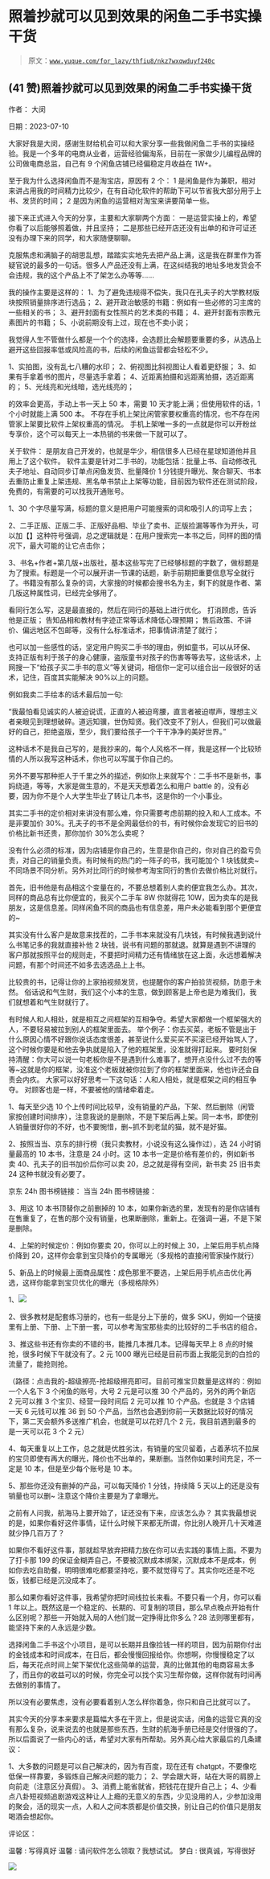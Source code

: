 # 照着抄就可以见到效果的闲鱼二手书实操干货

> 原文：[`www.yuque.com/for_lazy/thfiu8/nkz7wxqwduyf240c`](https://www.yuque.com/for_lazy/thfiu8/nkz7wxqwduyf240c)



## (41 赞)照着抄就可以见到效果的闲鱼二手书实操干货 

作者： 大闵 

日期：2023-07-10 

大家好我是大闵，感谢生财给机会可以和大家分享一些我做闲鱼二手书的实操经验。我是一个多年的电商从业者，运营经验偏淘系，目前在一家做少儿编程品牌的公司做电商总监，自己有 9 个闲鱼店铺已经偏稳定月收益在 1W+。 

至于我为什么选择闲鱼而不是淘宝店，原因有 2 个： 1 是闲鱼是作为兼职，相对来讲占用我的时间精力比较少，在有自动化软件的帮助下可以节省我大部分用于上书、发货的时间； 2 是因为闲鱼的运营相对淘宝来讲要简单一些。 

接下来正式进入今天的分享，主要和大家聊两个方面： 一是运营实操上的，希望你看了以后能够照着做，并且坚持； 二是那些已经开店还没有出单的和许可证还没有办理下来的同学，和大家随便聊聊。 

克服焦虑和满脑子的胡思乱想，踏踏实实地先去把产品上满，这是我在群里作为答疑官说的最多的一句话。很多人产品还没有上满，在这纠结我的地址多地发货会不会违规，我的这个产品上不了架怎么办等等…… 

我的操作主要是这样的： 1、为了避免违规得不偿失，我只在孔夫子的大学教材版块按照销量排序进行选品； 2、避开政治敏感的书籍：例如有一些必修的习主席的一些相关的书； 3、避开封面有女性照片的艺术类的书籍； 4、避开封面有宗教元素图片的书籍； 5、小说前期没有上过，现在也不卖小说； 

我觉得人生不管做什么都是一个个的选择，会选题比会解题要重要的多，从选品上避开这些回报率低或风险高的书，后续的闲鱼运营都会轻松不少。 

1、实拍图，没有乱七八糟的水印； 2、俯视图比斜视图让人看着更舒服； 3、如果有手拿着书的图片，尽量选手拿着； 4、近距离拍摄和远距离拍摄，选近距离的； 5、光线亮和光线暗，选光线亮的； 

的效率会更高，手动上书一天上 50 本，需要 10 天才能上满；但使用软件的话，1 个小时就能上满 500 本。 不存在手机上架比闲管家要权重高的情况，也不存在闲管家上架要比软件上架权重高的情况。 手机上架唯一多的一点就是你可以开粉丝专享价，这个可以每天上一本热销的书来做一下就可以了。 

关于软件： 是朋友自己开发的，也就是华少，相信很多人已经在星球知道他并且用上了这个软件。 软件主要是针对二手书的，功能包括：批量上书、自动修改孔夫子地址、自动同步订单点闲鱼发货、批量降价 1 分钱提升曝光、聚合聊天、书本去重防止重复上架违规、黑名单书禁止上架等功能，目前因为软件还在测试阶段，免费的，有需要的可以找我开通账号。 

1、30 个字尽量写满，标题的意义是把用户可能搜索的词和吸引人的词写上去； 

2、二手正版、正版二手、正版好品相、毕业了卖书、正版捡漏等等作为开头，可以加【】这种符号强调，总之逻辑就是：在用户搜索完一本书之后，同样的图的情况下，最大可能的让它点击你； 

3、书名+作者+第几版+出版社，基本这些写完了已经够标题的字数了，做标题是为了搜索。标题是一个可以展开讲一节课的话题，新手前期把重要信息写全就行了。书籍没有那么复杂的词，大家搜的时候都会搜书名为主，剩下的就是作者、第几版这种属性词，已经完全够用了。 

看同行怎么写，这是最直接的，然后在同行的基础上进行优化。 打消顾虑，告诉他是正版； 告知品相和教材有字迹正常等话术降低心理预期； 售后政策、不讲价、偏远地区不包邮等，没有什么标准话术，把事情讲清楚了就行； 

也可以加一些感性的话，坚定用户购买二手书的理由，例如童书，可以从环保、 支持正版有利于孩子的身心健康，盗版童书对孩子的伤害等等去写，这些话术，上网搜一下“给孩子买二手书的意义”等关键词，相信你一定可以组合出一段很好的话术，记住，百度其实能解决 90%以上的问题。 

例如我卖二手绘本的话术最后加一句: 

“我最怕看见诚实的人被迫说谎，正直的人被迫弯腰，直言者被迫噤声，理想主义者亲眼见到理想破碎。道远知骥，世伪知贤。我们改变不了别人，但我们可以做最好的自己，拒绝盗版，至少，我们要给孩子一个干干净净的美好世界。” 

这种话术不是我自己写的，是我抄来的，每个人风格不一样，我是这样一个比较矫情的人所以我写这种话术，你也可以写属于你自己的。 

另外不要写那种拒人于千里之外的描述，例如你上来就写个：二手书不是新书，事妈绕道，等等，大家是做生意的，不是天天想着怎么和用户 battle 的，没有必要，因为你不是个人大学生毕业了转让几本书，这是你的一个小事业。 

其实二手书的定价相对来讲没有那么难，你只需要考虑前期的投入和人工成本。不是非要加价 30%。孔夫子的书不是全网最低价的书，有时候你会发现它的旧书的价格比新书还贵，那你加价 30%怎么卖呢？ 

没有什么必须的标准，因为店铺是你自己的，生意是你自己的，你对自己的盈亏负责，对自己的销量负责。有时候有的热门的一阵子的书，我可能加个 1 块钱就卖~ 不同场景不同分析。另外对比同行的时候参考淘宝同行的售价去做价格比对就行。 

首先，旧书他是有品相这个变量在的，不要总想着别人卖的便宜我怎么办。其次，同样的商品总有比你便宜的，我买个二手车 8W 你就得花 10W，因为卖车的是我朋友，这是信息差。同样闲鱼不同的商品也有信息差，用户未必能看到那个更便宜的~ 

其实没有什么客户是故意来找茬的，二手书本来就没有几块钱，有时候我遇到说什么书笔记多的我就直接补他 2 块钱，说书有问题的那就退。就算是遇到不讲理的客户那就按照平台的规则走，不要把时间精力还有情绪放在这上面，永远想着解决问题，有那个时间还不如多去选选品上上书。 

比较贵的书，记得让你的上家拍视频发货，也提醒你的客户拍验货视频，防患于未然。 俗话说和气生财，我们这个小本的生意，做到顾客是上帝也是为难我们，我们就想着和气生财就行了。 

有时候人和人相处，就是相互之间框架的互相争夺。希望大家都做一个框架强大的人，不要轻易被拉到别人的框架里面去。 举个例子：你去买菜，老板不管是出于什么原因心情不好跟你说话态度很差，甚至说什么爱买买不买滚已经开始骂人了，这个时候你要是和他去争执就是陷入了他的框架里，没准就得打起来。 要时刻保持清醒：你大可以说一句老板你是不是遇到什么难事了，想开点没什么过不去的等等~这就是你的框架，没准这个老板就被你拉到了你的框架里面来，他也许还会自责会内疚。 大家可以好好思考一下这句话：人和人相处，就是框架之间的相互争夺。 对顾客也是一样，不要被他的情绪牵着走。 

1、每天至少选 10 个上传时间比较早，没有销量的产品，下架、然后删除（闲管家按创建时间排序），注意我说的是删除，不是下架后再上架。同一本书，即使别人销量很好你的不好，也不要惋惜，删~抓不到老鼠的猫，就不是好猫。 

2、按照当当、京东的排行榜（我只卖教材，小说没有这么操作过），选 24 小时销量最高的 10 本书，注意是 24 小时。这 10 本书一定是价格有差价的，例如新书卖 40、孔夫子的旧书加价后你可以卖 20，总之就是得有空间，新书卖 25 旧书卖 24 这种书就没有必要了。 

京东 24h 图书榜链接： 当当 24h 图书榜链接： 

3、用这 10 本书顶替你之前删掉的 10 本，如果你新选的里，发现有的是你店铺有在售重复了，在售的那个没有销量，也果断删除，重新上。在强调一遍，不是下架是删除。 

4、上架的时候定价：例如你要卖 20，你可以上的时候上 30，上架后用手机点降价降到 20，这样你会拿到宝贝降价的专属曝光（多规格的直接闲管家操作就行） 

5、新品上的时候最上面商品属性：成色那里不要选，上架后用手机点击优化再选，这样你能拿到宝贝优化的曝光（多规格除外） 

1、![](img/cc77fe9030a045204e01f64006bebc3a.png) 

2、很多教材是配套练习册的，也有一些是分上下册的，做多 SKU，例如一个链接里有上册、下册、上下册一套，可以参考淘宝那些卖的比较好的二手书店的组合。 

3、推这些书还有你卖的不错的书，能推几本推几本。记得每天早上 8 点的时候抢，很多时候下午就没有了。2 元 1000 曝光已经是目前市面上我能见到的白捡的流量了，能抢则抢。 

（路径：点击我的-超级擦亮-抢超级擦亮即可。目前可推宝贝数量是这样的：例如一个人名下 3 个闲鱼的账号，大号 2 元是可以推 30 个产品的，另外的两个新店 2 元可以推 3 个宝贝、经营一段时间后 2 元可以推 10 个产品。也就是 3 个店铺一天 6 元钱可以推 36 到 50 个产品，当然也会遇到你前一天数据比较好的情况下，第二天会额外多送推广机会，也就是可以花好几个 2 元，我目前遇到最多的是一天可以花 3 个 2 元） 

4、每天重复以上工作，总之就是优胜劣汰，有销量的宝贝留着，占着茅坑不拉屎的宝贝即使有再大的曝光，降价也不出单的，果断删。当然你如果时间充足，不一定是 10 本，但是至少每个账号是 10 本。 

5、那些你还没有删掉的产品，可以每天降价 1 分钱，持续降 5 天以上的还是没有销量也可以删~ 注意这个降价主要是为了拿曝光。 

之前有人问我，航海马上要开始了，证还没有下来，应该怎么办？ 其实我最想说的是，如果你看好这件事情，证什么时候下来都无所谓，你比别人晚开几十天难道就少挣几百万了？ 

如果你不看好这件事，那就趁早放弃把精力放在你可以去实践的事情上面。不要为了打卡那 199 的保证金糊弄自己，不要被沉默成本绑架，沉默成本不是成本，例如你去吃自助餐，明明很难吃都要坚持吃，要不就觉得亏了。其实你吃还是不吃饭，钱都已经是沉没成本了。 

那么如果你看好这件事，我希望你把时间线拉长来看。不要只看一个月，你可以看 1 年以上。既然这是一个稳定的、长期的、可复制的项目，那么早点晚点开始有什么区别呢？那些一开始就入局的人他们就一定挣得比你多么？28 法则哪里都有，能坚持下来的人永远是少数。 

选择闲鱼二手书这个小项目，是可以长期并且像捡钱一样的项目，因为前期你付出的金钱成本和时间成本，在日后，都会慢慢回报给你。你想啊，你慢慢稳定了以后，每天花点时间上架下架优化这些简单的运营，真的比做其他的电商容易太多了，而且你的收益可以的时候，你完全可以找个实习生帮你做，这样你就有时间再去做别的事情了。 

所以没有必要焦虑，没有必要看着别人怎么样你着急，你只和自己比就可以了。 

其实今天的分享本来要求是篇幅大多在干货上，但是说实话，闲鱼的运营它真的没有那么复杂，说来说去的也就是那些东西，生财的航海手册已经是交付很强的了。所以后面说了一些内心的话，希望对大家有所帮助。另外真心给大家最后的几条建议： 

1、大多数的问题是可以自己解决的，因为有百度，现在还有 chatgpt，不要像吃低保一样靠要，多锻炼自己解决问题的能力； 2、学会跟大哥，站在大哥的肩膀上向前走（注意区分真假）。 3、消费上能省就省，把钱花在提升自己上； 4、少看点八卦短视频追剧游戏这种让人上瘾的无意义的东西，少见没用的人，少参加没用的聚会，活的现实一点，人和人之间本质都是价值交换，别让自己的价值只是朋友喝酒会想起你。 

评论区： 

温馨 : 写得真好 温馨 : 请问软件怎么领取？我想试试。 梦白 : 很真诚，写得很好 

![](img/894d30a529e7c37bcd3392323c99941c.png)  